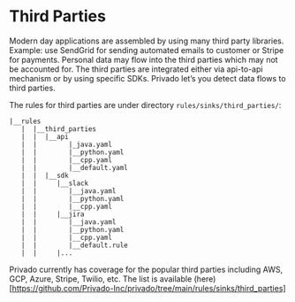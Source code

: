 # Third Parties

Modern day applications are assembled by using many third party libraries.  Example: use SendGrid for sending automated emails to customer or Stripe for payments. Personal data may flow into the third parties which may not be accounted for. The third parties are integrated either via api-to-api mechanism or by using specific SDKs. Privado let’s you detect data flows to third parties. 

The rules for third parties are under directory `rules/sinks/third_parties/`:

    |__rules
       |  |__third_parties
       |  |  |__api
       |  |        |_java.yaml
       |  |        |__python.yaml
       |  |        |__cpp.yaml
       |  |        |__default.yaml
       |  |  |__sdk
       |  |     |__slack
       |  |        |__java.yaml
       |  |        |__python.yaml
       |  |        |__cpp.yaml
       |  |     |__jira
       |  |        |__java.yaml
       |  |        |__python.yaml
       |  |        |__cpp.yaml
       |  |        |__default.rule
       |  |     |...

Privado currently has coverage for the popular third parties including AWS, GCP, Azure, Stripe, Twilio, etc. The list is available (here)[https://github.com/Privado-Inc/privado/tree/main/rules/sinks/third_parties]
